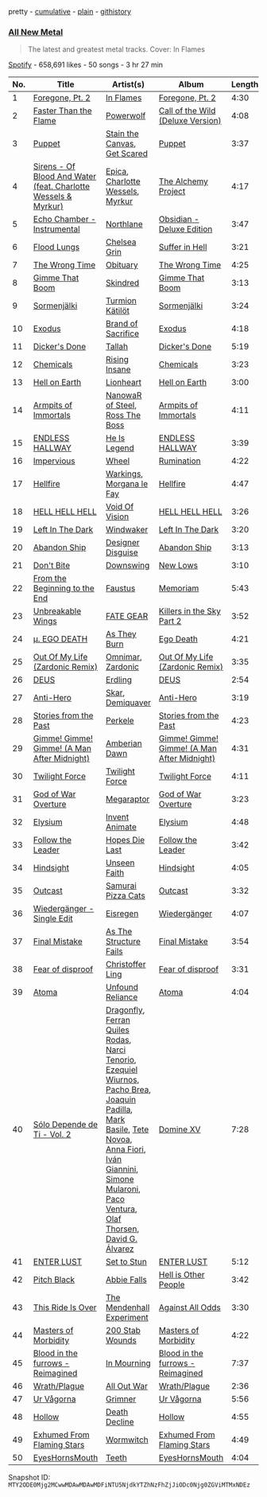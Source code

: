 pretty - [cumulative](/playlists/cumulative/37i9dQZF1DX5J7FIl4q56G.md) - [plain](/playlists/plain/37i9dQZF1DX5J7FIl4q56G) - [githistory](https://github.githistory.xyz/mackorone/spotify-playlist-archive/blob/main/playlists/plain/37i9dQZF1DX5J7FIl4q56G)

### [All New Metal](https://open.spotify.com/playlist/37i9dQZF1DX5J7FIl4q56G)

> The latest and greatest metal tracks\. Cover: In Flames

[Spotify](https://open.spotify.com/user/spotify) - 658,691 likes - 50 songs - 3 hr 27 min

| No. | Title | Artist(s) | Album | Length |
|---|---|---|---|---|
| 1 | [Foregone, Pt\. 2](https://open.spotify.com/track/3K7YN5yFIZFPTtSwXjpXHR) | [In Flames](https://open.spotify.com/artist/57ylwQTnFnIhJh4nu4rxCs) | [Foregone, Pt\. 2](https://open.spotify.com/album/6xQGhi9dsEWYn8Jwj4MD9S) | 4:30 |
| 2 | [Faster Than the Flame](https://open.spotify.com/track/6GmC728IZoBU37lU1LW02M) | [Powerwolf](https://open.spotify.com/artist/5HFkc3t0HYETL4JeEbDB1v) | [Call of the Wild \(Deluxe Version\)](https://open.spotify.com/album/6JhuNA7potIMg6r29IVULP) | 4:08 |
| 3 | [Puppet](https://open.spotify.com/track/46ZAZCCvb8DKNmQhWu4oEL) | [Stain the Canvas](https://open.spotify.com/artist/567L1a4812VuMSRrbCqdo4), [Get Scared](https://open.spotify.com/artist/5r9uIJCoquVtEkCkvcn8Ez) | [Puppet](https://open.spotify.com/album/5KqCYl5glzwAcnF0Gg9LJD) | 3:37 |
| 4 | [Sirens \- Of Blood And Water \(feat\. Charlotte Wessels & Myrkur\)](https://open.spotify.com/track/5bTxkjZHb0F3rm38IODQSP) | [Epica](https://open.spotify.com/artist/5HA5aLY3jJV7eimXWkRBBp), [Charlotte Wessels](https://open.spotify.com/artist/6yyPaE45AE346XVgFJgiaI), [Myrkur](https://open.spotify.com/artist/3544ImlskUwZqWJTmqWUsa) | [The Alchemy Project](https://open.spotify.com/album/5So2cOEFCkkxZ7o5DAvpPH) | 4:17 |
| 5 | [Echo Chamber \- Instrumental](https://open.spotify.com/track/36YQspA6jtaf0oLEFr17xP) | [Northlane](https://open.spotify.com/artist/3qyg72RGnGdF521zMU02u9) | [Obsidian \- Deluxe Edition](https://open.spotify.com/album/5CISWq73PwPl4oKtHRMJ85) | 3:47 |
| 6 | [Flood Lungs](https://open.spotify.com/track/5DeFJ230Wbr1Dk4NHlXkGS) | [Chelsea Grin](https://open.spotify.com/artist/4UgQ3EFa8fEeaIEg54uV5b) | [Suffer in Hell](https://open.spotify.com/album/6TGkIEWY6aUyVpqrfdbv6h) | 3:21 |
| 7 | [The Wrong Time](https://open.spotify.com/track/4WdLREWxFjNEGDImxomQ8r) | [Obituary](https://open.spotify.com/artist/0SbGI4sb8dAKFZnK7RFyhz) | [The Wrong Time](https://open.spotify.com/album/5autRwfOdR7OPSKQi8evHK) | 4:25 |
| 8 | [Gimme That Boom](https://open.spotify.com/track/4QbvKaOOsRXSUT0ySto5Ks) | [Skindred](https://open.spotify.com/artist/3jTlKw98Ql1jGRPYqhqHap) | [Gimme That Boom](https://open.spotify.com/album/5t32hSmBus3r3Mw8Z64hxF) | 3:13 |
| 9 | [Sormenjälki](https://open.spotify.com/track/4Ubx029BeL2aJXsVefmEzY) | [Turmion Kätilöt](https://open.spotify.com/artist/76t3VPzCEYAlrZhVAY7yjg) | [Sormenjälki](https://open.spotify.com/album/63V5hu6hHcFx9myMz1qVB3) | 3:24 |
| 10 | [Exodus](https://open.spotify.com/track/23ZCrmvUGs6jS5qu6aXn5I) | [Brand of Sacrifice](https://open.spotify.com/artist/4d6Rawrese4OLF1zZCztod) | [Exodus](https://open.spotify.com/album/3hVNt9cc7pMdICNEevVS8c) | 4:18 |
| 11 | [Dicker's Done](https://open.spotify.com/track/2XAaijZbG5OaB1tPyeW656) | [Tallah](https://open.spotify.com/artist/6Idb4IHX4Mf8IlB6sXcsdf) | [Dicker's Done](https://open.spotify.com/album/46OXV6amQwfxFjv0kfvWoL) | 5:19 |
| 12 | [Chemicals](https://open.spotify.com/track/2CfcG2JGvkVZCE3q7qBgXv) | [Rising Insane](https://open.spotify.com/artist/7InRNmmQuAi5KGBFtfOkrf) | [Chemicals](https://open.spotify.com/album/26jAC6jT4geshaKCY0cO2s) | 3:23 |
| 13 | [Hell on Earth](https://open.spotify.com/track/5vyC5H0TV5bM7rfQRYla4a) | [Lionheart](https://open.spotify.com/artist/6dOCTX1ATvti0d4uaxwlO3) | [Hell on Earth](https://open.spotify.com/album/4N7Df53D0phbFhcIEmmi8N) | 3:00 |
| 14 | [Armpits of Immortals](https://open.spotify.com/track/2eXdlbAwf7buHU66YUB6i1) | [NanowaR of Steel](https://open.spotify.com/artist/7jw9vF1hFRp1k8dDRNRiC5), [Ross The Boss](https://open.spotify.com/artist/7iOaIkOG63D70TyWiqfn45) | [Armpits of Immortals](https://open.spotify.com/album/0dqQlSrlBp9J0OiCKfEFnX) | 4:11 |
| 15 | [ENDLESS HALLWAY](https://open.spotify.com/track/43UFivUCMZGT6eVqixXzTi) | [He Is Legend](https://open.spotify.com/artist/53cAPynhUIC5WFgPPfbp2r) | [ENDLESS HALLWAY](https://open.spotify.com/album/4yYvvQPnapuOcaqp9Dvz0w) | 3:39 |
| 16 | [Impervious](https://open.spotify.com/track/7x6FUv2LJm4YFbyiMuWhtn) | [Wheel](https://open.spotify.com/artist/4msm1QtpV7zMReePhbEQ6H) | [Rumination](https://open.spotify.com/album/2lJ7fbaF6uMci8ClV3rmdZ) | 4:22 |
| 17 | [Hellfire](https://open.spotify.com/track/3Dmc9BXegSOFtIamWtxEWL) | [Warkings](https://open.spotify.com/artist/7DXUeaMULtMVFmmaKFzH3E), [Morgana le Fay](https://open.spotify.com/artist/2A8LeO68UBKqfB9fJbzEFA) | [Hellfire](https://open.spotify.com/album/0iVJ4t5Odb9DMHJvA6BrqG) | 4:47 |
| 18 | [HELL HELL HELL](https://open.spotify.com/track/70MYImV7MVQRNaBYO20Uu8) | [Void Of Vision](https://open.spotify.com/artist/7bpJe59fkklnlfHPxCMvF1) | [HELL HELL HELL](https://open.spotify.com/album/3CAhhDoYn6nRzE5fkw9vNK) | 3:26 |
| 19 | [Left In The Dark](https://open.spotify.com/track/5DRgqeHoGaW6NsAgPUmeex) | [Windwaker](https://open.spotify.com/artist/46le9d4IkW3C6zTxhkuxIS) | [Left In The Dark](https://open.spotify.com/album/5YRCKKv0nOTgc7hG0ZwC5J) | 3:20 |
| 20 | [Abandon Ship](https://open.spotify.com/track/0zZd1LoEfMjvtkGFItBv1s) | [Designer Disguise](https://open.spotify.com/artist/6CIDG937dHbankZzK4IlYu) | [Abandon Ship](https://open.spotify.com/album/0e7dX2YzTluwSbxGHbVQyG) | 3:13 |
| 21 | [Don't Bite](https://open.spotify.com/track/00i4GBlWaDeQeZ5DSimomr) | [Downswing](https://open.spotify.com/artist/7G66JwRjTXSaNXwlnbuYZo) | [New Lows](https://open.spotify.com/album/1MVkPSk8Ns6ImzFgwRr7sT) | 3:10 |
| 22 | [From the Beginning to the End](https://open.spotify.com/track/6ZAXehxcLXCGNQ8k6bOMKv) | [Faustus](https://open.spotify.com/artist/5DBSjSUebxUX0uBiMK63kR) | [Memoriam](https://open.spotify.com/album/1riakHjT73Kskg1beLwwGC) | 5:43 |
| 23 | [Unbreakable Wings](https://open.spotify.com/track/4oqKBshY8TosgSnKvFfgB8) | [FATE GEAR](https://open.spotify.com/artist/5zOBafh1JUFBrzmQ79X3Zy) | [Killers in the Sky Part 2](https://open.spotify.com/album/5VzsCZuqslMU21aw6DNrCP) | 3:52 |
| 24 | [μ\. EGO DEATH](https://open.spotify.com/track/1zi8usav8eswpD1LttGbDV) | [As They Burn](https://open.spotify.com/artist/0fqfKLohlNT5e7qTgczTrC) | [Ego Death](https://open.spotify.com/album/1VMOF2CvjlWdrsjb8Mk6cK) | 4:21 |
| 25 | [Out Of My Life \(Zardonic Remix\)](https://open.spotify.com/track/1e673rK1PvnyX1dqkytTCy) | [Omnimar](https://open.spotify.com/artist/2QzxBZb43cSo7ifPXE4UjO), [Zardonic](https://open.spotify.com/artist/7BqEidErPMNiUXCRE0dV2n) | [Out Of My Life \(Zardonic Remix\)](https://open.spotify.com/album/23dUj2tMN9FoUjySQWHdvf) | 3:35 |
| 26 | [DEUS](https://open.spotify.com/track/1eGI5LpalsoOav652WSu8Y) | [Erdling](https://open.spotify.com/artist/1YbFcjdUGqumvNIWLVGcJK) | [DEUS](https://open.spotify.com/album/2zmeNYCK3nJ2yGNKUmRKxj) | 2:54 |
| 27 | [Anti\-Hero](https://open.spotify.com/track/28YUn5oSzXiwQNYzM8oMpY) | [Skar](https://open.spotify.com/artist/2HN1lrc44W3luhSgywJz4b), [Demiquaver](https://open.spotify.com/artist/0vCK4dMROhrhZmu62K2Ktr) | [Anti\-Hero](https://open.spotify.com/album/7p9Mo8DPFXvwkCgyQf3sYX) | 3:19 |
| 28 | [Stories from the Past](https://open.spotify.com/track/3oXQb1bN03FUPldbxKDkz9) | [Perkele](https://open.spotify.com/artist/6tchRzwnjHlOGnFt1Dh9cF) | [Stories from the Past](https://open.spotify.com/album/4hURj9663usWObyljQEl1h) | 4:23 |
| 29 | [Gimme! Gimme! Gimme! \(A Man After Midnight\)](https://open.spotify.com/track/0eXANhdovGOlPMikFproly) | [Amberian Dawn](https://open.spotify.com/artist/01DQQFGEOzbFugH5FcVAgI) | [Gimme! Gimme! Gimme! \(A Man After Midnight\)](https://open.spotify.com/album/1Lcwr8J57hqXtEyIrqvP7V) | 4:31 |
| 30 | [Twilight Force](https://open.spotify.com/track/0H0u8Vfl1oe9apnzeVQyWi) | [Twilight Force](https://open.spotify.com/artist/0tO6ALWmduAbneXoHmnl2T) | [Twilight Force](https://open.spotify.com/album/69aZkH6ghthdHLZ2tGV3B1) | 4:11 |
| 31 | [God of War Overture](https://open.spotify.com/track/0AZg2LWx0ZDWZN7EBxQTFt) | [Megaraptor](https://open.spotify.com/artist/1I98HSdBKIcRpCmd839ZyA) | [God of War Overture](https://open.spotify.com/album/5PAt3GJZG1kTzkQsCT4ChZ) | 3:23 |
| 32 | [Elysium](https://open.spotify.com/track/2q8Q78o1fFNmVLhQgK5GKE) | [Invent Animate](https://open.spotify.com/artist/3ALVPmg5sZexSVD2m9atEt) | [Elysium](https://open.spotify.com/album/5NIeT2mluYPgmRyFevja1E) | 4:48 |
| 33 | [Follow the Leader](https://open.spotify.com/track/0P8maD3MZ1EolB2OgvorXu) | [Hopes Die Last](https://open.spotify.com/artist/7lDZOczH1YscXoadzACAil) | [Follow the Leader](https://open.spotify.com/album/30i32OVkPCzJ3TI7tsvTIi) | 3:42 |
| 34 | [Hindsight](https://open.spotify.com/track/5qAzanDpitpxH6B3gD1Aml) | [Unseen Faith](https://open.spotify.com/artist/0jxsB41mcHVlqUygQZ9o7V) | [Hindsight](https://open.spotify.com/album/1bEcTsgzTycDAr2r9ounuR) | 4:05 |
| 35 | [Outcast](https://open.spotify.com/track/4YhlVjushJ1ypFikNno2CD) | [Samurai Pizza Cats](https://open.spotify.com/artist/6f0FWL5v2c3a5shWKRuiwq) | [Outcast](https://open.spotify.com/album/3H0THEEWUzbyr2pygKVGX0) | 3:32 |
| 36 | [Wiedergänger \- Single Edit](https://open.spotify.com/track/0h0OCJ7d86aL3bkPPc6A7T) | [Eisregen](https://open.spotify.com/artist/3peZFZBRhRGd1lTTsNmaPM) | [Wiedergänger](https://open.spotify.com/album/01UZyUiwrAAUkGYtMIq7Fe) | 4:07 |
| 37 | [Final Mistake](https://open.spotify.com/track/3Impyjpi3HlulWADwvvFOW) | [As The Structure Fails](https://open.spotify.com/artist/12A5ksM0yYvX6ULrJmIvQN) | [Final Mistake](https://open.spotify.com/album/43n1jr6wFODRFBphbRPoC1) | 3:54 |
| 38 | [Fear of disproof](https://open.spotify.com/track/6jCsalXQVG7l8CklgpAvQu) | [Christoffer Ling](https://open.spotify.com/artist/5K9chG8L1EphVjJpPt2Klo) | [Fear of disproof](https://open.spotify.com/album/5ypKIg9NGdtQVOoaUBlmAx) | 3:31 |
| 39 | [Atoma](https://open.spotify.com/track/2VXyjJGxDuS8sCwXxnZG0l) | [Unfound Reliance](https://open.spotify.com/artist/1I7qaL2lIjPmA84PPyenBq) | [Atoma](https://open.spotify.com/album/4ak2v1YROZ1PZgh5NRN5en) | 4:04 |
| 40 | [Sólo Depende de Ti \- Vol\. 2](https://open.spotify.com/track/1y0gwYrbUhvyjBvsXFZRUO) | [Dragonfly](https://open.spotify.com/artist/3NpYu94DqEFa5BxDMmokCN), [Ferran Quiles Rodas](https://open.spotify.com/artist/16GgIIZYgAKGKHPMctqCv2), [Narci Tenorio](https://open.spotify.com/artist/0ANqv23NcpkE4PrCOsKGvo), [Ezequiel Wiurnos](https://open.spotify.com/artist/43HqWKLzYnKikk3f8U9Q12), [Pacho Brea](https://open.spotify.com/artist/5b1MpDwdBaT9SGMaDNvX9N), [Joaquin Padilla](https://open.spotify.com/artist/3Io9uxXd1YHYA0AFjlUg5m), [Mark Basile](https://open.spotify.com/artist/0z3FeUiNNlvERQNsljnCaC), [Tete Novoa](https://open.spotify.com/artist/6fUXmsqnTEB6BsWT2rpkNy), [Anna Fiori](https://open.spotify.com/artist/518MGsGqVYTk86dnrxZHX6), [Iván Giannini](https://open.spotify.com/artist/7uzzeYVdaEkrQ1ivuhiIxR), [Simone Mularoni](https://open.spotify.com/artist/7JBgpse2qa3uHkPrh13hzO), [Paco Ventura](https://open.spotify.com/artist/0t4whqdKopyVMwKXVfBgWs), [Olaf Thorsen](https://open.spotify.com/artist/5m8QrqwBc7Ma5bNpeq7Uo3), [David G\. Álvarez](https://open.spotify.com/artist/58ygi2x4q1Ws20cAJC5HR1) | [Domine XV](https://open.spotify.com/album/0kSL8A6QDU88KEtGG74mjh) | 7:28 |
| 41 | [ENTER LUST](https://open.spotify.com/track/1jbOCBX3EsAWIcEPvQWRXC) | [Set to Stun](https://open.spotify.com/artist/240W24sOn3h0vXU4wEwNeH) | [ENTER LUST](https://open.spotify.com/album/2GHjdr0EbhBM2hOTzhN8RX) | 5:12 |
| 42 | [Pitch Black](https://open.spotify.com/track/0VImsC7QSWnyX7YxuWTYWZ) | [Abbie Falls](https://open.spotify.com/artist/5nSlRGZqJVAORU3SsSD0YU) | [Hell is Other People](https://open.spotify.com/album/6J7JQVVlPnYzwK1dLCp67Q) | 3:42 |
| 43 | [This Ride Is Over](https://open.spotify.com/track/32DSAJM9iYh1ttfHMGutJS) | [The Mendenhall Experiment](https://open.spotify.com/artist/1i5khuFFnwuwwDwWbwbyLL) | [Against All Odds](https://open.spotify.com/album/7rfIMKlfNLx1acQlawJ27o) | 3:30 |
| 44 | [Masters of Morbidity](https://open.spotify.com/track/0T6GFp0XeYDiQv083xTZyp) | [200 Stab Wounds](https://open.spotify.com/artist/6DH6xC3RoN7L7sGlJ60LKv) | [Masters of Morbidity](https://open.spotify.com/album/7IAQnZhOMVvzgeAS4BMRu7) | 4:22 |
| 45 | [Blood in the furrows \- Reimagined](https://open.spotify.com/track/57GO2UHgFDHLuoLzmjqJDh) | [In Mourning](https://open.spotify.com/artist/0gsIXiV7rw5I9wJaxgoOdB) | [Blood in the furrows \- Reimagined](https://open.spotify.com/album/5u0g5Ll2hnGpS0EvSjOAHB) | 7:37 |
| 46 | [Wrath/Plague](https://open.spotify.com/track/7maoibDcbc8aUeXDConVG1) | [All Out War](https://open.spotify.com/artist/34jZDyPFvvXhL4YeBICAiV) | [Wrath/Plague](https://open.spotify.com/album/4rXaL0ilCRsrIov08lAcCX) | 2:36 |
| 47 | [Ur Vågorna](https://open.spotify.com/track/3MlikZGQ562ixcWboSadW8) | [Grimner](https://open.spotify.com/artist/3EzUgwy78fPj2HFx8hSvKR) | [Ur Vågorna](https://open.spotify.com/album/0bgbpJ85ATQ65vI1KhmlFc) | 5:56 |
| 48 | [Hollow](https://open.spotify.com/track/1rBEjgnQ2UFveS7u3EYPP7) | [Death Decline](https://open.spotify.com/artist/1bgeQljXQlY64QQSQ7DgEe) | [Hollow](https://open.spotify.com/album/3DtqA3ulJxh7miB6KxiEFh) | 4:55 |
| 49 | [Exhumed From Flaming Stars](https://open.spotify.com/track/6fEjArjWtHYFyj6O2nVPH6) | [Wormwitch](https://open.spotify.com/artist/5eTTS3YDf54li8yguyoP14) | [Exhumed From Flaming Stars](https://open.spotify.com/album/3D3IhciCDCrmKbsUeSx6GP) | 4:49 |
| 50 | [EyesHornsMouth](https://open.spotify.com/track/7eGWesq2qELWqNPAZmYZPv) | [Teeth](https://open.spotify.com/artist/7yNndyXadKRvmkmK1reF3F) | [EyesHornsMouth](https://open.spotify.com/album/64AGOx4vfAeAZJbclzHA9B) | 4:04 |

Snapshot ID: `MTY2ODE0Mjg2MCwwMDAwMDAwMDFiNTU5NjdkYTZhNzFhZjJiODc0Njg0ZGViMTMxNDEz`
